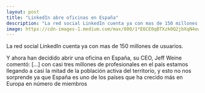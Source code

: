 ```yaml
---
layout: post
title: "LinkedIn abre oficinas en España"
description: "La red social LinkedIn cuenta ya con mas de 150 millones de usuarios."
image: https://cdn-images-1.medium.com/max/800/1*E6CE0qBTXzk0Q2jbXqN4ow.png
---
```


La red social LinkedIn cuenta ya con mas de 150 millones de usuarios.

Y ahora han decidido abrir una oficina en España, su CEO, Jeff Weine comentó: […] con casi tres millones de profesionales en el país estamos llegando a casi la mitad de la población activa del territorio, y esto no nos sorprende ya que España es uno de los países que ha crecido más en Europa en número de miembros

